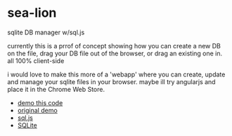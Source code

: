 sea-lion
========

sqlite DB manager w/sql.js

currently this is a prrof of concept showing how you can create a new DB on the file, drag your DB file out of the browser, or drag an existing one in. all 100% client-side

i would love to make this more of a 'webapp' where you can create, update and manage your sqlite files in your browser. maybe ill try angularjs and place it in the Chrome Web Store. 

* [demo this code](http://sea-lion.herokuapp.com/)
* [original demo](http://syntensity.com/static/sql.html)
* [sql.js](https://github.com/kripken/sql.js)
* [SQLite](http://www.sqlite.org/)


